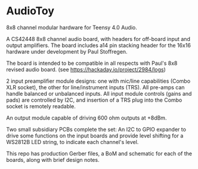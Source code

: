 # AudioToy
8x8 channel modular hardware for Teensy 4.0 Audio.

A CS42448 8x8 channel audio board, with headers for off-board input and output amplifiers. The board includes a14 pin stacking header for the 16x16 hardware under development by Paul Stoffregen.

The board is intended to be compatible in all respects with Paul's 8x8 revised audio board. (see https://hackaday.io/project/2984/logs)

2 input preamplifier module designs: one with mic/line capabilities (Combo XLR socket), the other for line/instrument inputs (TRS). All pre-amps can handle balanced or unbalanced inputs.
All input module controls (gains and pads) are controlled by I2C, and insertion of a TRS plug into the Combo socket is remotely readable.

An output module capable of driving 600  ohm outputs at +8dBm.

Two small subsidiary PCBs complete the set: An I2C to GPIO expander to drive some functions on the input boards and provide level shifting for a WS2812B LED string, to indicate each channel's level. 

This repo has production Gerber files, a BoM and schematic for each of the boards, along with brief design notes.
